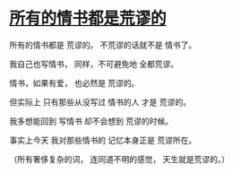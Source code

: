 # [所有的情书都是荒谬的](https://github.com/miss-shiyi/miss-shiyi/issues/39)

所有的情书都是
荒谬的。
不荒谬的话就不是
情书了。

我自己也写情书，
同样，不可避免地
全都荒谬。

情书，如果有爱，
也必然是
荒谬的。

但实际上
只有那些从没写过
情书的人
才是
荒谬的。

我多想能回到
写情书
却不会想到
荒谬的时候。

事实上今天
我对那些情书的
记忆本身正是
荒谬所在。

（所有奢侈复杂的词，
连同道不明的感觉，
天生就是荒谬的。）
